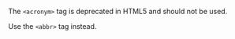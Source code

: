 The ```<acronym>``` tag is deprecated in HTML5 and should not be used.

Use the ```<abbr>``` tag instead.